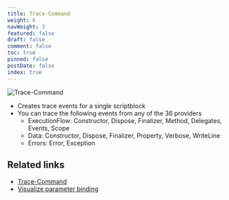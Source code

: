 ```yaml
---
title: Trace-Command
weight: 6
navWeight: 3
featured: false
draft: false
comment: false
toc: true
pinned: false
postDate: false
index: true
---
```

<!-- markdownlint-disable MD041 -->
![Trace-Command][03]

- Creates trace events for a single scriptblock
- You can trace the following events from any of the 36 providers
  - ExecutionFlow: Constructor, Dispose, Finalizer, Method, Delegates, Events, Scope
  - Data: Constructor, Dispose, Finalizer, Property, Verbose, WriteLine
  - Errors: Error, Exception

## Related links

- [Trace-Command][01]
- [Visualize parameter binding][02]

<!-- link references -->
[01]: https://learn.microsoft.com/powershell/module/microsoft.powershell.utility/trace-command
[02]: https://learn.microsoft.com/powershell/scripting/learn/deep-dives/visualize-parameter-binding
[03]: images/binding/slide6.png
